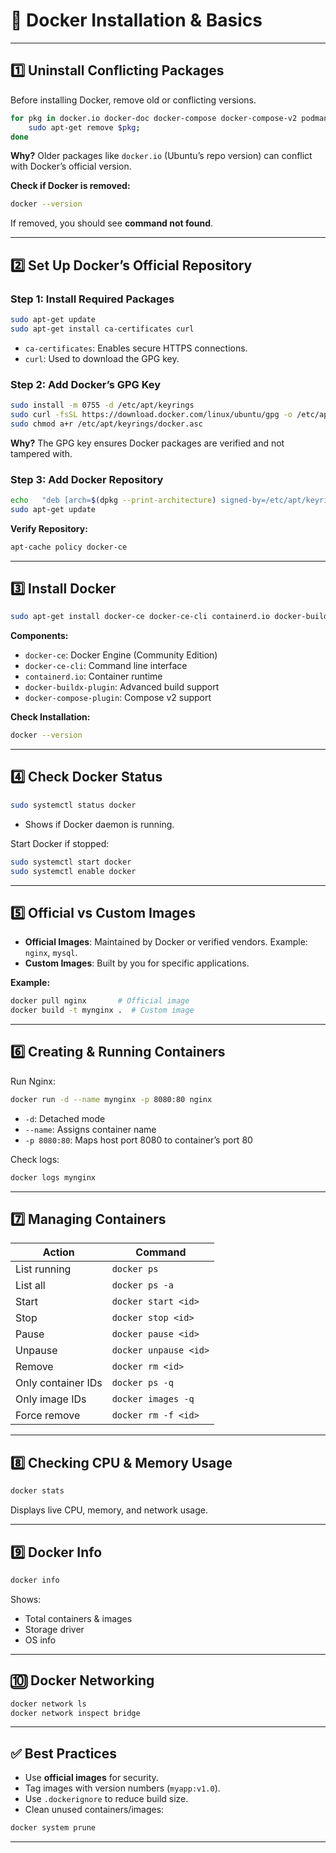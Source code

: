 
# 🚀 Docker Installation & Basics

---

## 1️⃣ Uninstall Conflicting Packages

Before installing Docker, remove old or conflicting versions.

```bash
for pkg in docker.io docker-doc docker-compose docker-compose-v2 podman-docker containerd runc; do 
    sudo apt-get remove $pkg; 
done
```

**Why?**
Older packages like `docker.io` (Ubuntu’s repo version) can conflict with Docker’s official version.

**Check if Docker is removed:**
```bash
docker --version
```
If removed, you should see **command not found**.

---

## 2️⃣ Set Up Docker’s Official Repository

### Step 1: Install Required Packages
```bash
sudo apt-get update
sudo apt-get install ca-certificates curl
```

- `ca-certificates`: Enables secure HTTPS connections.
- `curl`: Used to download the GPG key.

### Step 2: Add Docker’s GPG Key
```bash
sudo install -m 0755 -d /etc/apt/keyrings
sudo curl -fsSL https://download.docker.com/linux/ubuntu/gpg -o /etc/apt/keyrings/docker.asc
sudo chmod a+r /etc/apt/keyrings/docker.asc
```

**Why?**
The GPG key ensures Docker packages are verified and not tampered with.

### Step 3: Add Docker Repository
```bash
echo   "deb [arch=$(dpkg --print-architecture) signed-by=/etc/apt/keyrings/docker.asc] https://download.docker.com/linux/ubuntu   $(. /etc/os-release && echo "${UBUNTU_CODENAME:-$VERSION_CODENAME}") stable" |   sudo tee /etc/apt/sources.list.d/docker.list > /dev/null
sudo apt-get update
```

**Verify Repository:**
```bash
apt-cache policy docker-ce
```

---

## 3️⃣ Install Docker
```bash
sudo apt-get install docker-ce docker-ce-cli containerd.io docker-buildx-plugin docker-compose-plugin
```

**Components:**
- `docker-ce`: Docker Engine (Community Edition)
- `docker-ce-cli`: Command line interface
- `containerd.io`: Container runtime
- `docker-buildx-plugin`: Advanced build support
- `docker-compose-plugin`: Compose v2 support

**Check Installation:**
```bash
docker --version
```

---

## 4️⃣ Check Docker Status
```bash
sudo systemctl status docker
```
- Shows if Docker daemon is running.

Start Docker if stopped:
```bash
sudo systemctl start docker
sudo systemctl enable docker
```

---

## 5️⃣ Official vs Custom Images

- **Official Images**: Maintained by Docker or verified vendors. Example: `nginx`, `mysql`.
- **Custom Images**: Built by you for specific applications.

**Example:**
```bash
docker pull nginx       # Official image
docker build -t mynginx .  # Custom image
```

---

## 6️⃣ Creating & Running Containers

Run Nginx:
```bash
docker run -d --name mynginx -p 8080:80 nginx
```
- `-d`: Detached mode
- `--name`: Assigns container name
- `-p 8080:80`: Maps host port 8080 to container’s port 80

Check logs:
```bash
docker logs mynginx
```

---

## 7️⃣ Managing Containers

| Action                | Command                          |
|-----------------------|----------------------------------|
| List running          | `docker ps`                      |
| List all              | `docker ps -a`                   |
| Start                 | `docker start <id>`              |
| Stop                  | `docker stop <id>`               |
| Pause                 | `docker pause <id>`              |
| Unpause               | `docker unpause <id>`            |
| Remove                | `docker rm <id>`                 |
| Only container IDs    | `docker ps -q`                   |
| Only image IDs        | `docker images -q`               |
| Force remove          | `docker rm -f <id>`              |

---

## 8️⃣ Checking CPU & Memory Usage
```bash
docker stats
```
Displays live CPU, memory, and network usage.

---

## 9️⃣ Docker Info
```bash
docker info
```
Shows:
- Total containers & images
- Storage driver
- OS info

---

## 🔟 Docker Networking
```bash
docker network ls
docker network inspect bridge
```

---

## ✅ Best Practices
- Use **official images** for security.
- Tag images with version numbers (`myapp:v1.0`).
- Use `.dockerignore` to reduce build size.
- Clean unused containers/images:  
```bash
docker system prune
```

---
